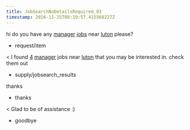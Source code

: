 ```yaml
---
title: JobSearchNoDetailsRequired_03
timestamp: 2016-11-25T08:19:57.415560227Z
---
```


hi do you have any [manager](jobrole) [jobs](item_type) near [luton](location) please?
* request/item

< I found [4](jobcount) [manager](jobrole) jobs near [luton](location) that you may be interested in. check them out
* supply/jobsearch_results

thanks
* thanks

< Glad to be of assistance :)
* goodbye
